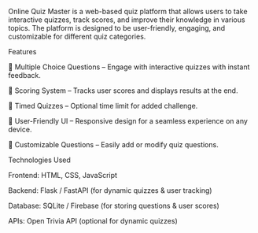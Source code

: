 Online Quiz Master is a web-based quiz platform that allows users to take interactive quizzes, track scores, and improve their knowledge in various topics. The platform is designed to be user-friendly, engaging, and customizable for different quiz categories.

Features

📝 Multiple Choice Questions – Engage with interactive quizzes with instant feedback.

🎯 Scoring System – Tracks user scores and displays results at the end.

🔄 Timed Quizzes – Optional time limit for added challenge.

🎨 User-Friendly UI – Responsive design for a seamless experience on any device.

🔧 Customizable Questions – Easily add or modify quiz questions.

Technologies Used

Frontend: HTML, CSS, JavaScript

Backend: Flask / FastAPI (for dynamic quizzes & user tracking)

Database: SQLite / Firebase (for storing questions & user scores)

APIs: Open Trivia API (optional for dynamic quizzes)
